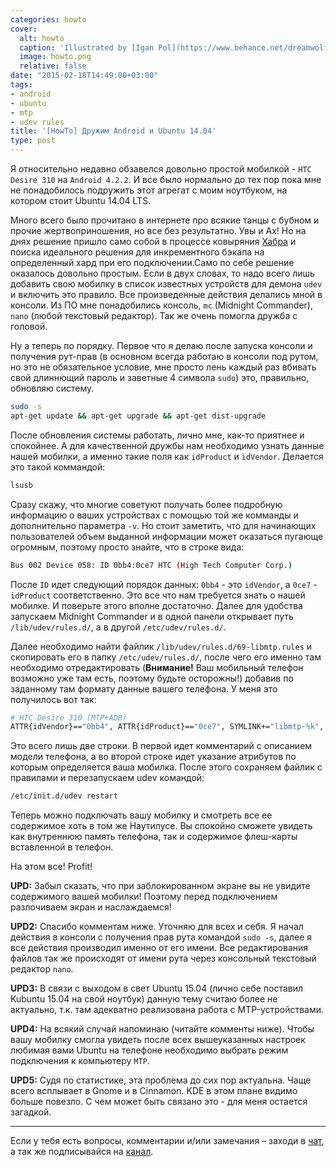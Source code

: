 ```yaml
---
categories: howto
cover:
  alt: howto
  caption: 'Illustrated by [Igan Pol](https://www.behance.net/dreamwolf97d61e)'
  image: howto.png
  relative: false
date: "2015-02-18T14:49:00+03:00"
tags:
- android
- ubuntu
- mtp
- udev rules
title: '[HowTo] Дружим Android и Ubuntu 14.04'
type: post
---
```


Я относительно недавно обзавелся довольно простой мобилкой - `HTC Desire 310` на `Android 4.2.2`. И все было нормально до тех пор пока мне не понадобилось подружить этот агрегат с моим ноутбуком, на котором стоит Ubuntu 14.04 LTS.

Много всего было прочитано в интернете про всякие танцы с бубном и прочие жертвоприношения, но все без результатно. Увы и Ах! Но на днях решение пришло само собой в процессе ковыряния [Хабра](http://habr.com/ru/) и поиска идеального решения для инкрементного бэкапа на определенный хард при его подключении.Само по себе решение оказалось довольно простым. Если в двух словах, то надо всего лишь добавить свою мобилку в список известных устройств для демона `udev` и включить это правило. Все произведенные действия делались мной в консоли. Из ПО мне понадобились консоль,  `mc` (Midnight Commander), `nano` (любой текстовый редактор). Так же очень помогла дружба с головой.

Ну а теперь по порядку. Первое что я делаю после запуска консоли и получения рут-прав (в основном всегда работаю в консоли под рутом, но это не обязательное условие, мне просто лень каждый раз вбивать свой длиннющий пароль и заветные 4 символа `sudo`) это, правильно, обновляю систему.

```bash
sudo -s 
apt-get update && apt-get upgrade && apt-get dist-upgrade
```

После обновления системы работать, лично мне, как-то приятнее и спокойнее. А для качественной дружбы нам необходимо узнать данные нашей мобилки, а именно такие поля как `idProduct` и `idVendor`. Делается это такой коммандой:

```bash
lsusb
```

Сразу скажу, что многие советуют получать более подробную информацию о ваших устройствах с помощью той же комманды и дополнительно параметра `-v`. Но стоит заметить, что для начинающих пользователей объем выданной информации может оказаться пугающе огромным, поэтому просто знайте, что в строке вида:

```bash
Bus 002 Device 058: ID 0bb4:0ce7 HTC (High Tech Computer Corp.)
```

После `ID` идет следующий порядок данных: `0bb4` - это `idVendor`, а `0ce7` - `idProduct` соответственно. Это все что нам требуется знать о нашей мобилке. И поверьте этого вполне достаточно. Далее для удобства запускаем Midnight Commander и в одной панели открывает путь `/lib/udev/rules.d/`, а в другой `/etc/udev/rules.d/`.

Далее необходимо найти файлик `/lib/udev/rules.d/69-libmtp.rules` и скопировать его в папку `/etc/udev/rules.d/`, после чего его именно там необходимо отредактировать (**Внимание!** Ваш мобильный телефон возможно уже там есть, поэтому будьте осторожны!) добавив по заданному там формату данные вашего телефона. У меня это получилось вот так:

```bash
# HTC Desire 310 (MTP+ADB)
ATTR{idVendor}=="0bb4", ATTR{idProduct}=="0ce7", SYMLINK+="libmtp-%k", MODE="660", GROUP="audio", ENV{ID_MTP_DEVICE}="1", ENV{ID_MEDIA_PLAYER}="1"
```

Это всего лишь две строки. В первой идет комментарий с описанием модели телефона, а во второй строке идет указание атрибутов по которым определяется ваша мобилка. После этого сохраняем файлик с правилами и перезапускаем udev командой:

```bash
/etc/init.d/udev restart
```

Теперь можно подключать вашу мобилку и смотреть все ее содержимое хоть в том же Наутилусе. Вы спокойно сможете увидеть как внутреннюю память телефона, так и содержимое флеш-карты вставленной в телефон.

На этом все! Profit!

**UPD:** Забыл сказать, что при заблокированном экране вы не увидите содержимого вашей мобилки! Поэтому перед подключением разлочиваем экран и наслаждаемся!

**UPD2:** Спасибо комментам ниже. Уточняю для всех и себя. Я начал действия в консоли с получения прав рута командой `sudo -s`, далее я все действия производил именно от его имени. Все редактирования файлов так же происходят от имени рута через консольный текстовый редактор `nano`.

**UPD3:** В связи с выходом в свет Ubuntu 15.04 (лично себе поставил Kubuntu 15.04 на свой ноутбук) данную тему считаю более не актуально, т.к. там адекватно реализована работа с MTP-устройствами.

**UPD4:** На всякий случай напоминаю (читайте комменты ниже). Чтобы вашу мобилку смогла увидеть после всех вышеуказанных настроек любимая вами Ubuntu на телефоне необходимо выбрать режим подключения к компьютеру `MTP`.

**UPD5:** Судя по статистике, эта проблема до сих пор актуальна. Чаще всего всплывает в Gnome и в Cinnamon. KDE в этом плане видимо больше повезло. С чем может быть связано это - для меня остается загадкой.

---
Если у тебя есть вопросы, комментарии и/или замечания – заходи в [чат](https://ttttt.me/jtprogru_chat), а так же подписывайся на [канал](https://ttttt.me/jtprogru_channel).
